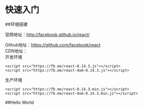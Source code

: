 # 快速入门

##环境搭建

官网地址：http://facebook.github.io/react/

Github地址：https://github.com/facebook/react  
CDN地址：  
开发环境
```
<script src="https://fb.me/react-0.14.3.js"></script>
<script src="https://fb.me/react-dom-0.14.3.js"></script>
```

生产环境
```
<script src="https://fb.me/react-0.14.3.min.js"></script>
<script src="https://fb.me/react-dom-0.14.3.min.js"></script>
```

##Hello World
